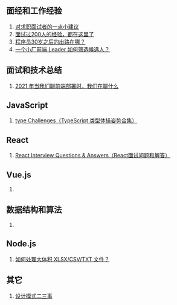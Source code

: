 ## 面经和工作经验
1. [对求职面试者的一点小建议](https://www.cnblogs.com/strick/p/15855336.html)
2. [面试过200人的经验，都在这里了](https://blog.51cto.com/u_15067237/2605212)
3. [程序员30岁之后的出路在哪？](https://www.zhihu.com/question/448835192)
4. [一个小厂前端 Leader 如何筛选候选人？](https://mp.weixin.qq.com/s/yIXq1zdA5T2AmavFLteGeg)

## 面试和技术总结
1. [2021 年当我们聊前端部署时，我们在聊什么](https://juejin.cn/post/7017710911443959839)

## JavaScript
1. [type Challenges（TypeScript 类型体操姿势合集）](https://github.com/type-challenges/type-challenges)


## React
1. [React Interview Questions & Answers（React面试问题和解答）](https://github.com/sudheerj/reactjs-interview-questions)

## Vue.js
1.

## 数据结构和算法
1. 

## Node.js
1. [如何处理大体积 XLSX/CSV/TXT 文件？](https://zhuanlan.zhihu.com/p/475066044)

## 其它
1. [设计模式二三事](https://mp.weixin.qq.com/s/H2toewJKEwq1mXme_iMWkA)
